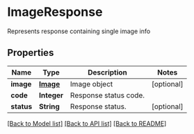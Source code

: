﻿
# ImageResponse
Represents response containing single image info

## Properties
Name | Type | Description | Notes
------------ | ------------- | ------------- | -------------
**image** | [**Image**](Image.md) | Image object | [optional]
**code** | **Integer** | Response status code. | 
**status** | **String** | Response status. | [optional]


[[Back to Model list]](../../README.md#documentation-for-models) [[Back to API list]](../../README.md#documentation-for-api-endpoints) [[Back to README]](../../README.md)


